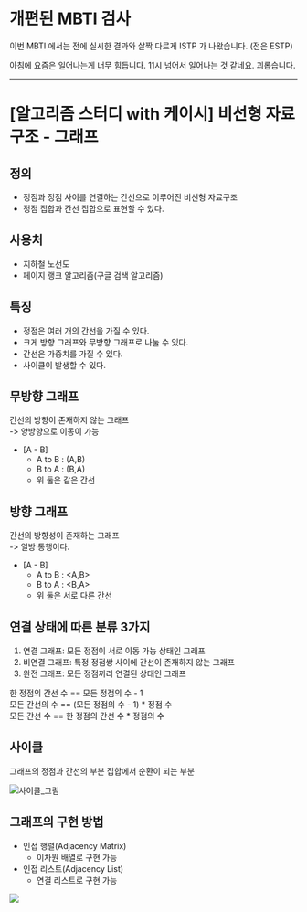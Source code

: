# 개편된 MBTI 검사

이번 MBTI 에서는 전에 실시한 결과와 살짝 다르게
ISTP 가 나왔습니다. (전은 ESTP) 

아침에 요즘은 일어나는게 너무 힘듭니다. 
11시 넘어서 일어나는 것 같네요. 
괴롭습니다. 

---

# \[알고리즘 스터디 with 케이시\] 비선형 자료구조 - 그래프

## 정의

-   정점과 정점 사이를 연결하는 간선으로 이루어진 비선형 자료구조
-   정점 집합과 간선 집합으로 표현할 수 있다.

## 사용처

-   지하철 노선도
-   페이지 랭크 알고리즘(구글 검색 알고리즘)

## 특징

-   정점은 여러 개의 간선을 가질 수 있다.
-   크게 방향 그래프와 무방향 그래프로 나눌 수 있다.
-   간선은 가중치를 가질 수 있다.
-   사이클이 발생할 수 있다.

## 무방향 그래프

간선의 방향이 존재하지 않는 그래프  
\-> 양방향으로 이동이 가능

-   \[A - B\]
    -   A to B : (A,B)
    -   B to A : (B,A)
    -   위 둘은 같은 간선

## 방향 그래프

간선의 방향성이 존재하는 그래프  
\-> 일방 통행이다.

-   \[A - B\]
    -   A to B : <A,B>
    -   B to A : <B,A>
    -   위 둘은 서로 다른 간선

## 연결 상태에 따른 분류 3가지

1.  연결 그래프: 모든 정점이 서로 이동 가능 상태인 그래프
2.  비연결 그래프: 특정 정점쌍 사이에 간선이 존재하지 않는 그래프
3.  완전 그래프: 모든 정점끼리 연결된 상태인 그래프

한 정점의 간선 수 == 모든 정점의 수 - 1  
모든 간선의 수 == (모든 정점의 수 - 1) \* 정점 수  
모든 간선 수 == 한 정점의 간선 수 \* 정점의 수

## 사이클

그래프의 정점과 간선의 부분 집합에서 순환이 되는 부분

![사이클_그림](https://i.imgur.com/yOd4ERC.png)

## 그래프의 구현 방법

-   인접 행렬(Adjacency Matrix)
    -   이차원 배열로 구현 가능
-   인접 리스트(Adjacency List)
    -   연결 리스트로 구현 가능

![](https://i.imgur.com/xUSmHua.png)
